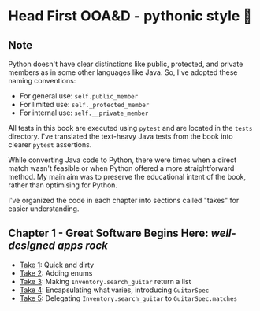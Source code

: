 # Head First OOA&D - pythonic style 🐍

## Note

Python doesn't have clear distinctions like public, protected, and private members as in some other languages like Java. So, I've adopted these naming conventions:

- For general use: `self.public_member`
- For limited use: `self._protected_member`
- For internal use: `self.__private_member`

All tests in this book are executed using `pytest` and are located in the `tests` directory. I've translated the text-heavy Java tests from the book into clearer `pytest` assertions.

While converting Java code to Python, there were times when a direct match wasn't feasible or when Python offered a more straightforward method. My main aim was to preserve the educational intent of the book, rather than optimising for Python.

I've organized the code in each chapter into sections called "takes" for easier understanding.

## Chapter 1 - Great Software Begins Here: _well-designed apps rock_

- [Take 1](./src/ooad/chapter_01/take_01/): Quick and dirty
- [Take 2](./src/ooad/chapter_01/take_02/): Adding enums
- [Take 3](./src/ooad/chapter_01/take_03/): Making `Inventory.search_guitar` return a list
- [Take 4](./src/ooad/chapter_01/take_04/): Encapsulating what varies, introducing `GuitarSpec`
- [Take 5](./src/ooad/chapter_01/take_05/): Delegating `Inventory.search_guitar` to `GuitarSpec.matches`
